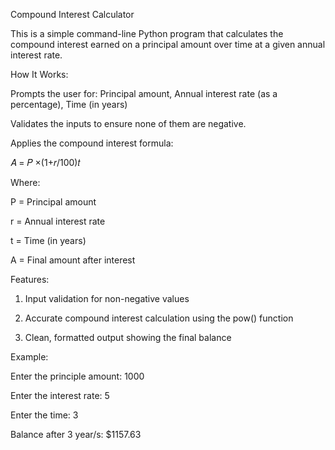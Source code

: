 Compound Interest Calculator

This is a simple command-line Python program that calculates the compound interest earned on a principal amount over time at a given annual interest rate.


How It Works:

Prompts the user for: Principal amount, Annual interest rate (as a percentage), Time (in years)

Validates the inputs to ensure none of them are negative.

Applies the compound interest formula:

𝐴 = 𝑃 ×(1+𝑟/100)𝑡



Where:

P = Principal amount

r = Annual interest rate

t = Time (in years)

A = Final amount after interest


Features:

1. Input validation for non-negative values

2. Accurate compound interest calculation using the pow() function

3. Clean, formatted output showing the final balance


Example:

Enter the principle amount: 1000

Enter the interest rate: 5

Enter the time: 3

Balance after 3 year/s: $1157.63
